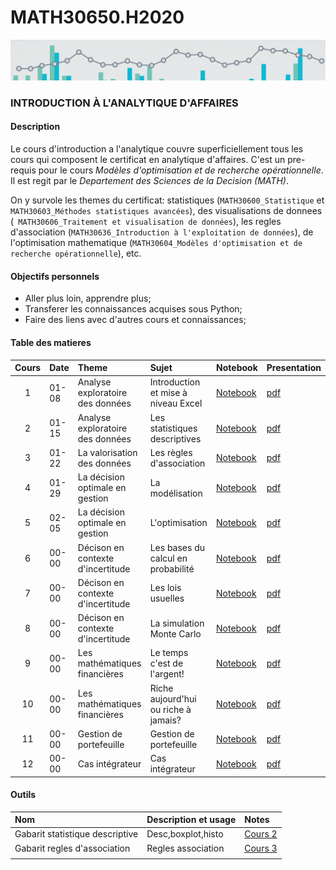 # MATH30650.H2020
![banner](media/aa_banner.jpg)
### INTRODUCTION À L'ANALYTIQUE D'AFFAIRES

#### Description
Le cours d'introduction a l'analytique couvre superficiellement tous les cours qui composent le certificat en analytique d'affaires. C'est un pre-requis pour le cours *Modèles d'optimisation et de recherche opérationnelle*. Il est regit par le *Departement des Sciences de la Decision (MATH)*. 

On y survole les themes du certificat: statistiques (`MATH30600_Statistique` et ` MATH30603_Méthodes statistiques avancées`), des visualisations de donnees (` MATH30606_Traitement et visualisation de données`), les regles d'association (`MATH30636_Introduction à l'exploitation de données`), de l'optimisation mathematique (`MATH30604_Modèles d'optimisation et de recherche opérationnelle`), etc.

#### Objectifs personnels

- Aller plus loin, apprendre plus;
- Transferer les connaissances acquises sous Python;
- Faire des liens avec d'autres cours et connaissances;

#### Table des matieres

| Cours | Date  | Theme                               | Sujet                                | Notebook       | Presentation |
| :-----: | :---- | :---------------------------------- | :----------------------------------- | :------------- | :----------- |
|    1    | 01-08 | Analyse exploratoire des données    | Introduction et mise à niveau Excel  | [Notebook][00] | [pdf][s00]   |
|    2    | 01-15 | Analyse exploratoire des données    | Les statistiques descriptives        | [Notebook][01] | [pdf][s01]   |
|    3    | 01-22 | La valorisation des données         | Les règles d'association             | [Notebook][02] | [pdf][s02]   |
|    4    | 01-29 | La décision optimale en gestion     | La modélisation                      | [Notebook][03] | [pdf][s03]   |
|    5    | 02-05 | La décision optimale en gestion     | L'optimisation                       | [Notebook][04] | [pdf][s04]   |
|    6    | 00-00 | Décison en contexte d'incertitude   | Les bases du calcul en probabilité   | [Notebook][05] | [pdf][s05]   |
|    7    | 00-00 | Décison en contexte d'incertitude   | Les lois usuelles                    | [Notebook][06] | [pdf][s06]   |
|    8    | 00-00 | Décison en contexte d'incertitude   | La simulation Monte Carlo            | [Notebook][07] | [pdf][s07]   |
|    9    | 00-00 | Les mathématiques financières       | Le temps c'est de l'argent!          | [Notebook][08] | [pdf][s08]   |
|    10   | 00-00 | Les mathématiques financières       | Riche aujourd'hui ou riche à jamais? | [Notebook][09] | [pdf][s09]   |
|    11   | 00-00 | Gestion de portefeuille             | Gestion de portefeuille              | [Notebook][10] | [pdf][s10]   |
|    12   | 00-00 | Cas intégrateur                     | Cas intégrateur                      | [Notebook][11] | [pdf][s11]   |

[00]: cours1_intro/Sceance01.ipynb
[01]: cours2_stats/Sceance02.ipynb
[02]: cours3_association/Sceance03.ipynb
[03]: cours4_modelisation/Sceance04.ipynb
[04]: cours5_optimisation/Sceance05.ipynb
[05]: cours6_probabilite/Sceance06.ipynb
[06]: cours7_lois_proba/Sceance07.ipynb
[07]: cours8_montecarlo/Sceance08.ipynb
[08]: cours/Notes09.ipynb
[09]: cours/Notes10.ipynb
[10]: cours/Notes11.ipynb
[11]: cours/Notes12.ipynb

[s00]: cours1_intro/notes/Sceance01.pdf
[s01]: cours2_stats/notes/Sceance02.pdf
[s02]: cours3_association/notes/Sceance03.pdf
[s03]: cours4_modelisation/notes/Sceance04.pdf
[s04]: cours5_optimisation/notes/Sceance05.pdf
[s05]: cours6_probabilite/notes/Sceance06.pdf
[s06]: cours7_lois_proba/notes/Sceance07.pdf
[s07]: cours8_montecarlo/notes/Sceance08.pdf
[s08]: cours/notes/Sceance09.pdf
[s09]: cours/notes/Sceance10.pdf
[s10]: cours/notes/Sceance11.pdf
[s11]: cours/notes/Sceance12.pdf

#### Outils

| Nom                             | Description et usage                          | Notes                               | 
| :------------------------------ | :-------------------------------------------- | :---------------------------------- |
| Gabarit statistique descriptive | Desc,boxplot,histo               | [Cours 2](outils/Gabarit_StatistiquesDescriptives.xlsx)|
| Gabarit regles d'association    | Regles association                      | [Cours 3](outils/Gabarit_Association.xlsx) |
|                                  |                                            |                                      |
